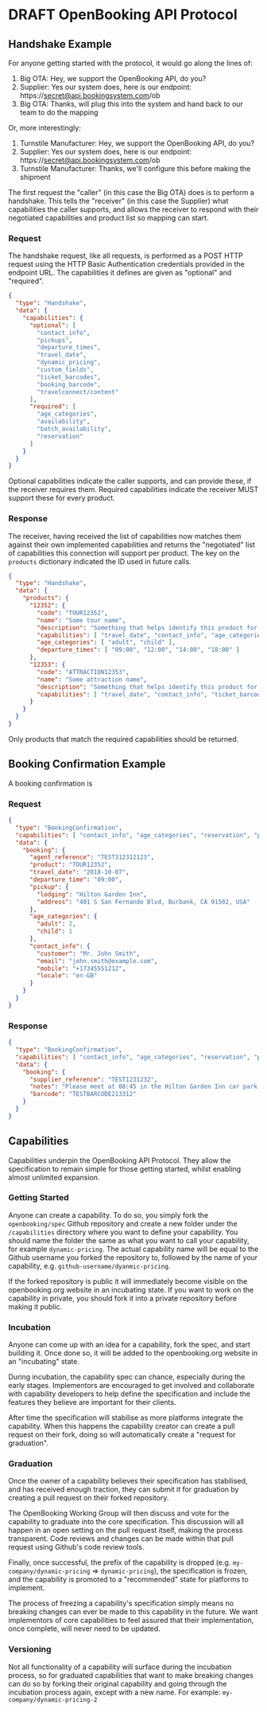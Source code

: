 # DRAFT OpenBooking API Protocol

## Handshake Example

For anyone getting started with the protocol, it would go along the lines of:

1. Big OTA: Hey, we support the OpenBooking API, do you?
2. Supplier: Yes our system does, here is our endpoint: https://secret@api.bookingsystem.com/ob
3. Big OTA: Thanks, will plug this into the system and hand back to our team to do the mapping

Or, more interestingly:

1. Turnstile Manufacturer: Hey, we support the OpenBooking API, do you?
2. Supplier: Yes our system does, here is our endpoint: https://secret@api.bookingsystem.com/ob
3. Turnstile Manufacturer: Thanks, we'll configure this before making the shipment

The first request the "caller" (in this case the Big OTA) does is to perform a handshake. This tells the "receiver" (in this case the Supplier) what capabilities the caller supports, and allows the receiver to respond with their negotiated capabilities and product list so mapping can start.

### Request
The handshake request, like all requests, is performed as a POST HTTP request using the HTTP Basic Authentication credentials provided in the endpoint URL. The capabilities it defines are given as "optional" and "required".

```json
{
  "type": "Handshake",
  "data": {
    "capabilities": {
      "optional": [
        "contact_info",
        "pickups",
        "departure_times",
        "travel_date",
        "dynamic_pricing",
        "custom_fields",
        "ticket_barcodes",
        "booking_barcode",
        "travelconnect/content"
      ],
      "required": [
        "age_categories",
        "availability",
        "batch_availability",
        "reservation"
      ]
    }
  }
}
```

Optional capabilities indicate the caller supports, and can provide these, if the receiver requires them.
Required capabilities indicate the receiver MUST support these for every product.

### Response
The receiver, having received the list of capabilities now matches them against their own implemented capabilities and returns the "negotiated" list of capabilities this connection will support per product. The key on the `products` dictionary indicated the ID used in future calls.

```json
{
  "type": "Handshake",
  "data": {
    "products": {
      "12352": {
        "code": "TOUR12352",
        "name": "Some tour name",
        "description": "Something that helps identify this product for mapping",
        "capabilities": [ "travel_date", "contact_info", "age_categories", "reservation", "pickups", "booking_barcode" ],
        "age_categories": [ "adult", "child" ],
        "departure_times": [ "09:00", "12:00", "14:00", "18:00" ]
      },
      "12353": {
        "code": "ATTRACTION12353",
        "name": "Some attraction name",
        "description": "Something that helps identify this product for mapping",
        "capabilities": [ "travel_date", "contact_info", "ticket_barcodes" ]
      }
    }
  }
}
```

Only products that match the required capabilities should be returned.

## Booking Confirmation Example

A booking confirmation is

### Request

```json
{
  "type": "BookingConfirmation",
  "capabilities": [ "contact_info", "age_categories", "reservation", "pickups" ],
  "data": {
    "booking": {
      "agent_reference": "TEST312312123",
      "product": "TOUR12352",
      "travel_date": "2018-10-07",
      "departure_time": "09:00",
      "pickup": {
        "lodging": "Hilton Garden Inn",
        "address": "401 S San Fernando Blvd, Burbank, CA 91502, USA"
      },
      "age_categories": {
        "adult": 2,
        "child": 1
      },
      "contact_info": {
        "customer": "Mr. John Smith",
        "email": "john.smith@example.com",
        "mobile": "+17345551212",
        "locale": "en-GB"
      }
    }
  }
}
```

### Response

```json
{
  "type": "BookingConfirmation",
  "capabilities": [ "contact_info", "age_categories", "reservation", "pickups" ],
  "data": {
    "booking": {
      "supplier_reference": "TEST1231232",
      "notes": "Please meet at 08:45 in the Hilton Garden Inn car park, round the front.",
      "barcode": "TESTBARCODE213312"
    }
  }
}
```

## Capabilities

Capabilities underpin the OpenBooking API Protocol. They allow the specification to remain simple for those getting started, whilst enabling almost unlimited expansion.

### Getting Started

Anyone can create a capability. To do so, you simply fork the `openbooking/spec` Github repository and create a new folder under the `/capabilities` directory where you want to define your capability. You should name the folder the same as what you want to call your capability, for example `dynamic-pricing`. The actual capability name will be equal to the Github username you forked the repository to, followed by the name of your capability, e.g. `github-username/dyanmic-pricing`.

If the forked repository is public it will immediately become visible on the openbooking.org website in an incubating state. If you want to work on the capability in private, you should fork it into a private repository before making it public.

### Incubation

Anyone can come up with an idea for a capability, fork the spec, and start building it. Once done so, it will be added to the openbooking.org website in an "incubating" state.

During incubation, the capability spec can chance, especially during the early stages. Implementors are encouraged to get involved and collaborate with capability developers to help define the specification and include the features they believe are important for their clients.

After time the specification will stabilise as more platforms integrate the capability. When this happens the capability creator can create a pull request on their fork, doing so will automatically create a "request for graduation".

### Graduation

Once the owner of a capability believes their specification has stabilised, and has received enough traction, they can submit it for graduation by creating a pull request on their forked repository.

The OpenBooking Working Group will then discuss and vote for the capability to graduate into the core specification. This discussion will all happen in an open setting on the pull request itself, making the process transparent. Code reviews and changes can be made within that pull request using Github's code review tools.

Finally, once successful, the prefix of the capability is dropped (e.g. `my-company/dynamic-pricing` => `dynamic-pricing`), the specification is frozen, and the capability is promoted to a "recommended" state for platforms to implement.

The process of freezing a capability's specification simply means no breaking changes can ever be made to this capability in the future. We want implementors of core capabilities to feel assured that their implementation, once complete, will never need to be updated.

### Versioning

Not all functionality of a capability will surface during the incubation process, so for graduated capabilities that want to make breaking changes can do so by forking their original capability and going through the incubation process again, except with a new name. For example: `my-company/dynamic-pricing-2`
